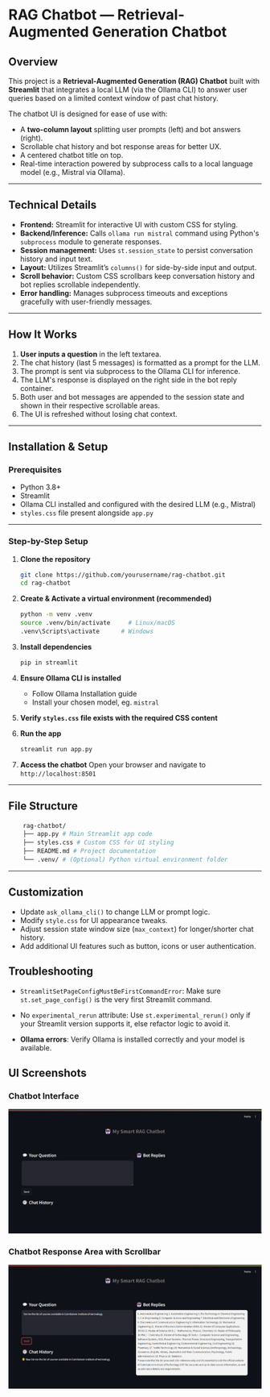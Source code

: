 # RAG Chatbot — Retrieval-Augmented Generation Chatbot

## Overview

This project is a **Retrieval-Augmented Generation (RAG) Chatbot** built with **Streamlit** that integrates a local LLM (via the Ollama CLI) to answer user queries based on a limited context window of past chat history.

The chatbot UI is designed for ease of use with:

- A **two-column layout** splitting user prompts (left) and bot answers (right).
- Scrollable chat history and bot response areas for better UX.
- A centered chatbot title on top.
- Real-time interaction powered by subprocess calls to a local language model (e.g., Mistral via Ollama).

---

## Technical Details

- **Frontend:** Streamlit for interactive UI with custom CSS for styling.
- **Backend/Inference:** Calls `ollama run mistral` command using Python's `subprocess` module to generate responses.
- **Session management:** Uses `st.session_state` to persist conversation history and input text.
- **Layout:** Utilizes Streamlit’s `columns()` for side-by-side input and output.
- **Scroll behavior:** Custom CSS scrollbars keep conversation history and bot replies scrollable independently.
- **Error handling:** Manages subprocess timeouts and exceptions gracefully with user-friendly messages.

---

## How It Works

1. **User inputs a question** in the left textarea.
2. The chat history (last 5 messages) is formatted as a prompt for the LLM.
3. The prompt is sent via subprocess to the Ollama CLI for inference.
4. The LLM's response is displayed on the right side in the bot reply container.
5. Both user and bot messages are appended to the session state and shown in their respective scrollable areas.
6. The UI is refreshed without losing chat context.

---

## Installation & Setup

### Prerequisites

- Python 3.8+
- Streamlit
- Ollama CLI installed and configured with the desired LLM (e.g., Mistral)
- `styles.css` file present alongside `app.py`

---

### Step-by-Step Setup

1. **Clone the repository**

   ```bash
   git clone https://github.com/yourusername/rag-chatbot.git
   cd rag-chatbot

   ```

2. **Create & Activate a virtual environment (recommended)**

   ```bash
   python -m venv .venv
   source .venv/bin/activate     # Linux/macOS
   .venv\Scripts\activate      # Windows

   ```

3. **Install dependencies**

   ```bash
   pip in streamlit

   ```

4. **Ensure Ollama CLI is installed**

   - Follow Ollama Installation guide
   - Install your chosen model, eg. `mistral`

5. **Verify `styles.css` file exists with the required CSS content**

6. **Run the app**

   ```bash
   streamlit run app.py

   ```

7. **Access the chatbot**
   Open your browser and navigate to `http://localhost:8501`

---

## File Structure

```bash
    rag-chatbot/
    ├── app.py # Main Streamlit app code
    ├── styles.css # Custom CSS for UI styling
    ├── README.md # Project documentation
    └── .venv/ # (Optional) Python virtual environment folder
```

---

## Customization

- Update `ask_ollama_cli()` to change LLM or prompt logic.
- Modify `style.css` for UI appearance tweaks.
- Adjust session state window size (`max_context`) for longer/shorter chat history.
- Add additional UI features such as button, icons or user authentication.

## Troubleshooting

- `StreamlitSetPageConfigMustBeFirstCommandError`: Make sure `st.set_page_config()` is the very first Streamlit command.

- No `experimental_rerun` attribute: Use `st.experimental_rerun()` only if your Streamlit version supports it, else refactor logic to avoid it.

- **Ollama errors**: Verify Ollama is installed correctly and your model is available.

## UI Screenshots

### Chatbot Interface

![Chatbot Interface](screenshots/ui1.png)

### Chatbot Response Area with Scrollbar

![Bot Response Scroll](screenshots/ui2.png)
